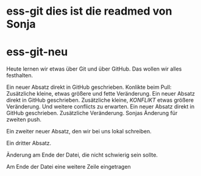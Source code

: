 # ess-git dies ist die readmed von Sonja

# ess-git-neu



Heute lernen wir etwas über Git und über GitHub.
Das wollen wir alles festhalten.

Ein neuer Absatz direkt in GitHub geschrieben. Konlikte beim Pull: Zusätzliche kleine, etwas größere und fette Veränderung.
Ein neuer Absatz direkt in GitHub geschrieben. Zusätzliche kleine, _KONFLIKT_ etwas größere Veränderung. Und weitere conflicts zu erwarten.
Ein neuer Absatz direkt in GitHub geschrieben. Zusätzliche Veränderung. Sonjas Änderung für zweiten push.


Ein zweiter neuer Absatz, den wir bei uns lokal schreiben.


Ein dritter Absatz.

Änderung am Ende der Datei, die nicht schwierig sein sollte.


Am Ende der Datei eine weitere Zeile eingetragen

